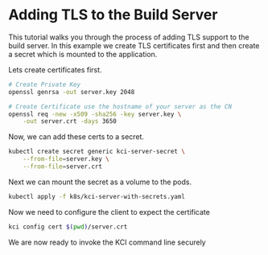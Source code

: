 # Adding TLS to the Build Server

This tutorial walks you through the process of adding TLS support to the build server. In this example we create TLS certificates first and then create a secret which is mounted to the application.

Lets create certificates first.

```sh
# Create Private Key
openssl genrsa -out server.key 2048

# Create Certificate use the hostname of your server as the CN
openssl req -new -x509 -sha256 -key server.key \
    -out server.crt -days 3650
```

Now, we can add these certs to a secret.

```sh
kubectl create secret generic kci-server-secret \
    --from-file=server.key \
    --from-file=server.crt
```

Next we can mount the secret as a volume to the pods.

```sh
kubectl apply -f k8s/kci-server-with-secrets.yaml
```

Now we need to configure the client to expect the certificate

```sh
kci config cert $(pwd)/server.crt
```

We are now ready to invoke the KCI command line securely
